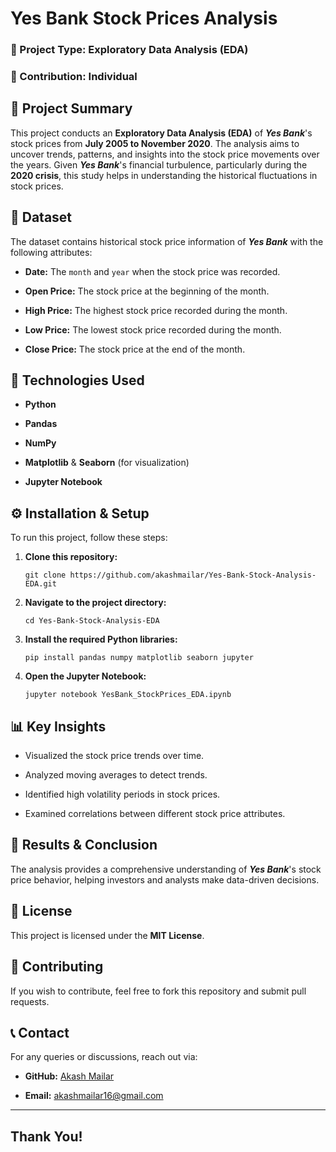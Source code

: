 # **Yes Bank Stock Prices Analysis**

### 📌 Project Type: Exploratory Data Analysis (EDA)

### 👤 Contribution: Individual

## 📖 Project Summary
This project conducts an **Exploratory Data Analysis (EDA)** of ***Yes Bank***'s stock prices from **July 2005 to November 2020**. The analysis aims to uncover trends, patterns, and insights into the stock price movements over the years. Given ***Yes Bank***'s financial turbulence, particularly during the **2020 crisis**, this study helps in understanding the historical fluctuations in stock prices.

## 📂 Dataset
The dataset contains historical stock price information of ***Yes Bank*** with the following attributes:

- **Date:** The `month` and `year` when the stock price was recorded.

- **Open Price:** The stock price at the beginning of the month.

- **High Price:** The highest stock price recorded during the month.

- **Low Price:** The lowest stock price recorded during the month.

- **Close Price:** The stock price at the end of the month.

## 📌 Technologies Used

- **Python**

- **Pandas**

- **NumPy**

- **Matplotlib** & **Seaborn** (for visualization)

- **Jupyter Notebook**

## ⚙️ Installation & Setup

To run this project, follow these steps:

1. **Clone this repository:**
   ```
   git clone https://github.com/akashmailar/Yes-Bank-Stock-Analysis-EDA.git
   ```

2. **Navigate to the project directory:**
   ```
   cd Yes-Bank-Stock-Analysis-EDA
   ```

3. **Install the required Python libraries:**
   ```
   pip install pandas numpy matplotlib seaborn jupyter
   ```

4. **Open the Jupyter Notebook:**
   ```
   jupyter notebook YesBank_StockPrices_EDA.ipynb
   ```

## 📊 Key Insights

- Visualized the stock price trends over time.

- Analyzed moving averages to detect trends.

- Identified high volatility periods in stock prices.

- Examined correlations between different stock price attributes.

## 📌 Results & Conclusion

The analysis provides a comprehensive understanding of ***Yes Bank***'s stock price behavior, helping investors and analysts make data-driven decisions.

## 📜 License

This project is licensed under the **MIT License**.

## 🤝 Contributing

If you wish to contribute, feel free to fork this repository and submit pull requests.

## 📞 Contact

For any queries or discussions, reach out via:
- **GitHub:** [Akash Mailar](https://github.com/akashmailar)
  
- **Email:** akashmailar16@gmail.com

---

## Thank You!
